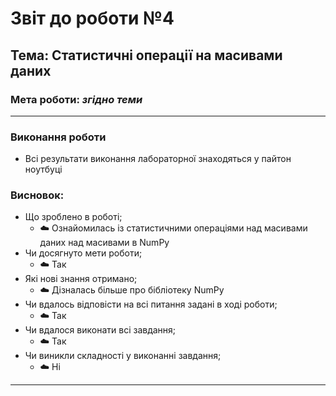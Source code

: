 # Звіт до роботи №4

## Тема: Статистичні операції на масивами даних

### Мета роботи: _згідно теми_

---

### Виконання роботи

- Всі результати виконання лабораторної знаходяться у пайтон ноутбуці

### Висновок:


- Що зроблено в роботі;
  - :cloud: Ознайомилась із статистичними операціями над масивами даних над масивами в NumPy
- Чи досягнуто мети роботи;
  - :cloud: Так
- Які нові знання отримано;
  - :cloud: Дізналась більше про бібліотеку NumPy
- Чи вдалось відповісти на всі питання задані в ході роботи;
  - :cloud: Так
- Чи вдалося виконати всі завдання;
  - :cloud: Так
- Чи виникли складності у виконанні завдання;
  - :cloud: Ні

---

